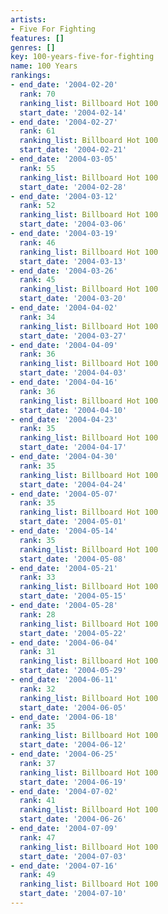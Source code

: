 ```yaml
---
artists:
- Five For Fighting
features: []
genres: []
key: 100-years-five-for-fighting
name: 100 Years
rankings:
- end_date: '2004-02-20'
  rank: 70
  ranking_list: Billboard Hot 100
  start_date: '2004-02-14'
- end_date: '2004-02-27'
  rank: 61
  ranking_list: Billboard Hot 100
  start_date: '2004-02-21'
- end_date: '2004-03-05'
  rank: 55
  ranking_list: Billboard Hot 100
  start_date: '2004-02-28'
- end_date: '2004-03-12'
  rank: 52
  ranking_list: Billboard Hot 100
  start_date: '2004-03-06'
- end_date: '2004-03-19'
  rank: 46
  ranking_list: Billboard Hot 100
  start_date: '2004-03-13'
- end_date: '2004-03-26'
  rank: 45
  ranking_list: Billboard Hot 100
  start_date: '2004-03-20'
- end_date: '2004-04-02'
  rank: 34
  ranking_list: Billboard Hot 100
  start_date: '2004-03-27'
- end_date: '2004-04-09'
  rank: 36
  ranking_list: Billboard Hot 100
  start_date: '2004-04-03'
- end_date: '2004-04-16'
  rank: 36
  ranking_list: Billboard Hot 100
  start_date: '2004-04-10'
- end_date: '2004-04-23'
  rank: 35
  ranking_list: Billboard Hot 100
  start_date: '2004-04-17'
- end_date: '2004-04-30'
  rank: 35
  ranking_list: Billboard Hot 100
  start_date: '2004-04-24'
- end_date: '2004-05-07'
  rank: 35
  ranking_list: Billboard Hot 100
  start_date: '2004-05-01'
- end_date: '2004-05-14'
  rank: 35
  ranking_list: Billboard Hot 100
  start_date: '2004-05-08'
- end_date: '2004-05-21'
  rank: 33
  ranking_list: Billboard Hot 100
  start_date: '2004-05-15'
- end_date: '2004-05-28'
  rank: 28
  ranking_list: Billboard Hot 100
  start_date: '2004-05-22'
- end_date: '2004-06-04'
  rank: 31
  ranking_list: Billboard Hot 100
  start_date: '2004-05-29'
- end_date: '2004-06-11'
  rank: 32
  ranking_list: Billboard Hot 100
  start_date: '2004-06-05'
- end_date: '2004-06-18'
  rank: 35
  ranking_list: Billboard Hot 100
  start_date: '2004-06-12'
- end_date: '2004-06-25'
  rank: 37
  ranking_list: Billboard Hot 100
  start_date: '2004-06-19'
- end_date: '2004-07-02'
  rank: 41
  ranking_list: Billboard Hot 100
  start_date: '2004-06-26'
- end_date: '2004-07-09'
  rank: 47
  ranking_list: Billboard Hot 100
  start_date: '2004-07-03'
- end_date: '2004-07-16'
  rank: 49
  ranking_list: Billboard Hot 100
  start_date: '2004-07-10'
---
```


